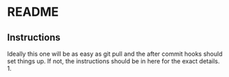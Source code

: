 # README

## Instructions

Ideally this one will be as easy as git pull and the after commit hooks should set things up. If not, the instructions should be in here for the exact details.
1.
